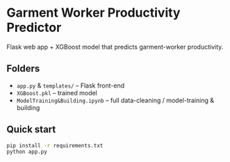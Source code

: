# Garment Worker Productivity Predictor

Flask web app + XGBoost model that predicts garment-worker productivity.

## Folders
* `app.py` & `templates/` – Flask front-end  
* `XGBoost.pkl` – trained model  
* `ModelTraining&Building.ipynb` – full data-cleaning / model-training & building

## Quick start
```bash
pip install -r requirements.txt
python app.py 
